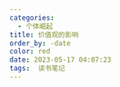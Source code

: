 ```yaml
---
categories:
  - 个体崛起
title: 价值观的影响
order_by: -date
color: red
date: 2023-05-17 04:07:23
tags:  读书笔记
---
```

